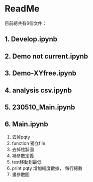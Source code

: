 # ReadMe

目前總共有6個文件：
## 1. Develop.ipynb

## 2. Demo not current.ipynb

## 3. Demo-XYfree.ipynb

## 4. analysis csv.ipynb

## 5. 230510_Main.ipynb

## 6. Main.ipynb

1. 去掉pqty
2. function 獨立file
3. 去掉柱狀圖
4. 補參數定義
5. test移動到最低
6. print pqty 增加維度數據， 每行總數
7. 畫參數圖